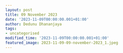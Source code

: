 ```yaml
---
layout: post
title: 09 November 2023
date: '2023-11-09T00:00:00.001+01:00'
author: Dedunu Dhananjaya
tags:
- uncategorised
modified_time: '2023-11-09T00:00:00.001+01:00'
featured_image: 2023-11-09-09-november-2023_1.jpeg
---
```

